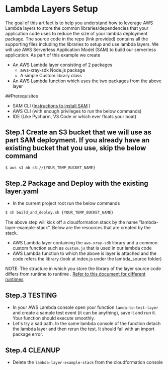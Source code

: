 # Lambda Layers Setup

The goal of this artifact is to help you understand how to leverage AWS Lambda layers to store the common libraries/dependencies that your application code uses to reduce the size of your lambda deployment package. The source code in the repo (link provided) contains all the supporting files including the libraries to setup and use lambda layers. We will use AWS Serverless Application Model (SAM) to build our serverless application.
As part of this example we create
* An AWS Lambda layer consisting of 2 packages
    * aws-xray-sdk Node.js package 
    * A simple Custom library class
* An AWS Lambda function which uses the two packages from the above layer


##Prerequisites 

* SAM CLI ([Instructions to install SAM](https://docs.aws.amazon.com/serverless-application-model/latest/developerguide/serverless-sam-cli-install.html) )
* AWS CLI (with enough privileges to run the below commands)
* IDE (Like Pycharm, VS Code or which ever floats your boat)

## Step.1 Create an S3 bucket that we will use as part SAM deployment. If you already have an existing bucket that you use, skip the below command

```bash
$ aws s3 mb s3://{YOUR_TEMP_BUCKET_NAME}
```


## Step.2 Package and Deploy with the existing layer.yaml

* In the current project root run the below commands

```bash
$ sh build_and_deploy.sh {YOUR_TEMP_BUCKET_NAME}
```

The above step will kick off a cloudformation stack by the name "lambda-layer-example-stack". Below are the resources that are created by the stack.

- AWS Lambda layer containing the `aws-xray-sdk` library and a common custom function such as `custom.js` that is used in our lambda code
- AWS Lambda function to which the above is layer is attached and the code refers the library (look at index.js under the lambda_source folder)


NOTE: The structure in which you store the library of the layer source code differs from runtime to runtime . [Refer to this document for different runtimes](https://docs.aws.amazon.com/lambda/latest/dg/configuration-layers.html#configuration-layers-path) 


## Step.3 TESTING

- In your AWS Lambda console open your function `lamda-to-test-layer` and create a sample test event (it can be anything), save it and run it.
Your function should execute smoothly.
- Let's try a sad path. In the same lambda console of the function detach the lambda layer and then rerun the test. It should fail with an import package error. 


## Step.4 CLEANUP

* Delete the `lambda-layer-example-stack` from the cloudformation console


